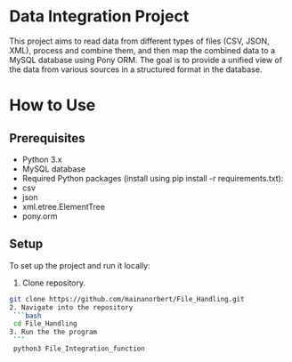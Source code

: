 # Data Integration Project
This project aims to read data from different types of files (CSV, JSON, XML), process and combine them, and then map the combined data to a MySQL database using Pony ORM.
The goal is to provide a unified view of the data from various sources in a structured format in the database.
# How to Use
## Prerequisites
- Python 3.x
- MySQL database
- Required Python packages (install using pip install -r requirements.txt):
- csv
- json
- xml.etree.ElementTree
- pony.orm
## Setup
To set up the project and run it locally:

 1. Clone repository.
   ```bash
   git clone https://github.com/mainanorbert/File_Handling.git
 2. Navigate into the repository
    ```bash
    cd File_Handling
 3. Run the the program
    ```
    python3 File_Integration_function
